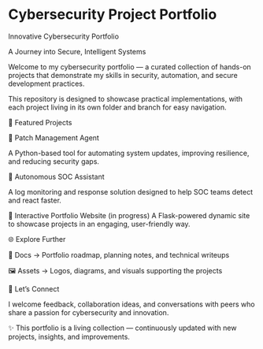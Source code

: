 # Cybersecurity Project Portfolio
Innovative Cybersecurity Portfolio

A Journey into Secure, Intelligent Systems

Welcome to my cybersecurity portfolio — a curated collection of hands-on projects that demonstrate my skills in security, automation, and secure development practices.

This repository is designed to showcase practical implementations, with each project living in its own folder and branch for easy navigation.

📂 Featured Projects

🔹 Patch Management Agent

A Python-based tool for automating system updates, improving resilience, and reducing security gaps.

🔹 Autonomous SOC Assistant

A log monitoring and response solution designed to help SOC teams detect and react faster.

🔹 Interactive Portfolio Website
 (in progress)
A Flask-powered dynamic site to showcase projects in an engaging, user-friendly way.

🌐 Explore Further

📖 Docs
 → Portfolio roadmap, planning notes, and technical writeups

🖼️ Assets
 → Logos, diagrams, and visuals supporting the projects

🤝 Let’s Connect

I welcome feedback, collaboration ideas, and conversations with peers who share a passion for cybersecurity and innovation.

✨ This portfolio is a living collection — continuously updated with new projects, insights, and improvements.
